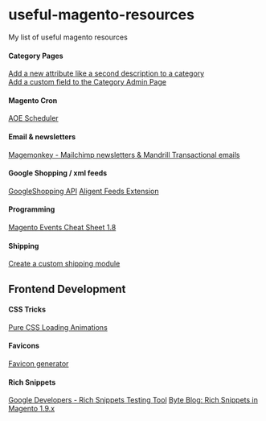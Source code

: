 # useful-magento-resources
My list of useful magento resources

#### Category Pages
[Add a new attribute like a second description to a category](http://www.atwix.com/magento/add-category-attribute/)<br />
[Add a custom field to the Category Admin Page](http://www.marketingadept.com/blog/magento-developers-add-a-custom-field-to-the-category-admin-page/)

#### Magento Cron
[AOE Scheduler](https://github.com/AOEpeople/Aoe_Scheduler)

#### Email & newsletters
[Magemonkey - Mailchimp newsletters & Mandrill Transactional emails](https://github.com/ebizmarts/magemonkey)

#### Google Shopping / xml feeds
[GoogleShopping API](https://github.com/bluevisiontec/GoogleShoppingApi)
[Aligent Feeds Extension](https://github.com/aligent/Aligent_Feeds)

#### Programming
[Magento Events Cheat Sheet 1.8](https://www.nicksays.co.uk/magento-events-cheat-sheet-1-8/)

#### Shipping
[Create a custom shipping module](http://www.smashingmagazine.com/2014/01/15/create-custom-shipping-methods-magento/)

## Frontend Development

#### CSS Tricks
[Pure CSS Loading Animations](http://connoratherton.com/loaders)<br />

#### Favicons
[Favicon generator](http://www.favicomatic.com/)<br />

#### Rich Snippets
[Google Developers - Rich Snippets Testing Tool](https://developers.google.com/structured-data/testing-tool/) 
[Byte Blog: Rich Snippets in Magento 1.9.x](https://www.byte.nl/blog/rich-snippets-magento-1-9-x/)
